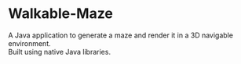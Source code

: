# Walkable-Maze
A Java application to generate a maze and render it in a 3D navigable environment. <br/> Built using native Java libraries.

